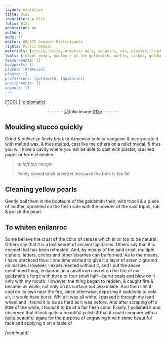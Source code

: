 ```yaml
---
layout: narrative
title: 012v
identifier: p-012v
folio: 012v
annotation: no
author:
mode: tl
editor: GR8975 Seminar Participants
rights: Public Domain
materials: [stucco, brick, Armenian bole, sanguine, wax, plaster, crushed paper, terre chimolee, bole, yellow pearls, tripoli, leather, powder of the said tripoli, pearl, enilanroc, ceruse, enamel, arsenic, marble, iron, coals, lead, agate]
tools: [relief medal, bouteure of the goldsmith, marble, casket, goldsmith's forge, lead wheel]
measurements: []
bodyparts: []
places: [Armenian]
plants: []
professions: [goldsmith, lapidaries]
environments: []
animals: []
---
```


<p><a href="{{ site.baseurl }}/translation/">[TOC]</a> | <a href="{{ site.baseurl }}/texts/p-012v_tc/" target="_blank">[diplomatic]</a></p><div class="folio" align="center">- - - - - <a href="http://gallica.bnf.fr/ark:/12148/btv1b10500001g/f30.image" target="_blank"><img src="https://cu-mkp.github.io/2017-workshop-edition/assets/photo-icon.png" alt="folio image: " style="display:inline-block; margin-bottom:-3px;"/>012v</a> - - - - - </div>  
  

## Moulding <span class="m">stucco</span> quickly

 
Grind & pulverize finely <span class="m">brick</span> or <span class="m"><span class="pl">Armenian</span> bole</span> or <span class="m">sanguine</span> & incorporate it with melted <span class="m">wax</span>, & thus melted, cast like the others on a <span class="tl">relief medal</span>, & thus you will have a cavity where you will be able to cast with <span class="m">plaster</span>, <span class="m">crushed paper</span> or <span class="m">terre chimolee</span>.
 
> *at left top margin*
> 
> 
>   Finely sieved <span class="m">brick</span> is better, because the <span class="m">bole</span> is too fat
 
 
  

## Cleaning <span class="m">yellow pearls</span>

 
Gently boil them in the <span class="tl">bouteure of the <span class="pro">goldsmith</span></span> then, with <span class="m">tripoli</span> & a piece of <span class="m">leather</span>, sprinkled on the flesh side with the <span class="m">powder of the said tripoli</span>, rub & polish the <span class="m">pearl</span>.
 
 
  

## To whiten <span class="m">enilanroc</span>

 
Some believe the crust of the color of <span class="m">ceruse</span> which is on top to be natural. Others say that it is a lost secret of ancient <span class="pro">lapidaries</span>. Others say that it is <span class="m">enamel</span> that has been reheated. And, by means of the said crust, multiple ciphers, letters, circles and other bisarries can be formed. As to the means, I have practiced thus: I one time wished to give it a layer of <span class="m">arsenic</span> ground on <span class="m"><span class="tl">marble</span></span>. However, I experimented without it, and I put the above mentioned thing, <span class="m">enilanroc</span>, in a small <span class="m">iron</span> <span class="tl">casket</span> on the fire of my <span class="tl"><span class="pro">goldsmith</span>'s forge</span> with three or four small half—burnt <span class="m">coals</span> and blew on it only with my mouth. However, the thing began to redden, & caught fire & became all white, not only on its surface but also inside. And then I let it cool on its own near the fire, since otherwise, exposing it suddenly to cold air, it would have burst. While it was all white, I passed it through my <span class="tl"><span class="m">lead</span> wheel</span> and I found it to be as hard as it was before. And after scraping off a little of the white, I found it to be of a fair flesh color. Finally, I polished it and observed that it took quite a beautiful polish & that it could compare with a quite beautiful <span class="m">agate</span> for the purpose of engraving it with some beautiful face and applying it on a table of 
 
*[continued]*
 
